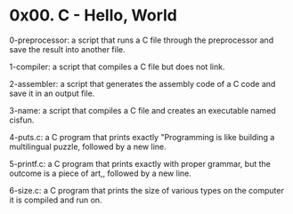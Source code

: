 # 0x00. C - Hello, World

0-preprocessor: a script that runs a C file through the preprocessor and save the result into another file.

1-compiler: a script that compiles a C file but does not link.

2-assembler: a script that generates the assembly code of a C code and save it in an output file.

3-name: a script that compiles a C file and creates an executable named cisfun.

4-puts.c: a C program that prints exactly "Programming is like building a multilingual puzzle, followed by a new line.

5-printf.c: a C program that prints exactly with proper grammar, but the outcome is a piece of art,, followed by a new line.

6-size.c: a C program that prints the size of various types on the computer it is compiled and run on.

